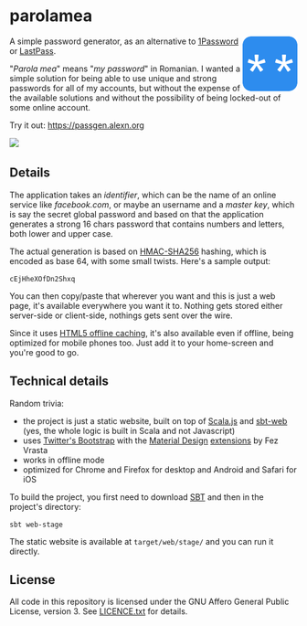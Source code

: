 # parolamea

<a href="https://alexandru.github.io/parolamea/">
  <img src="src/main/public/icons/icon-96x96.png" border="0" align="right" />
</a>

A simple password generator, as an alternative to
[1Password](https://agilebits.com/onepassword)
or [LastPass](https://lastpass.com/).

"*Parola mea*" means "*my password*" in Romanian. I wanted a simple solution
for being able to use unique and strong passwords for all of my accounts, but without
the expense of the available solutions and without the possibility of being locked-out
of some online account.

Try it out: <a href="https://passgen.alexn.org/">https://passgen.alexn.org</a>

<a href="https://travis-ci.org/alexandru/parolamea"><img src="https://travis-ci.org/alexandru/parolamea.svg?branch=master" border="0" /></a>

## Details

The application takes an *identifier*, which can be the name of an online service
like *facebook.com*, or maybe an username and a *master key*, which is say the secret
global password and based on that the application generates a strong 16 chars password
that contains numbers and letters, both lower and upper case.

The actual generation is based on [HMAC-SHA256](http://en.wikipedia.org/wiki/Hash-based_message_authentication_code)
hashing, which is encoded as base 64, with some small twists. Here's a sample output:

```
cEjHheXOfDn2Shxq
```

You can then copy/paste that wherever you want and this is just a web page,
it's available everywhere you want it to. Nothing gets stored either server-side
or client-side, nothings gets sent over the wire.

Since it uses [HTML5 offline caching](http://diveintohtml5.info/offline.html), it's also
available even if offline, being optimized for mobile phones too. Just add it to your
home-screen and you're good to go.

## Technical details

Random trivia:

- the project is just a static website, built on top of [Scala.js](http://www.scala-js.org/)
  and [sbt-web](https://github.com/sbt/sbt-web) (yes, the whole logic is built in Scala
  and not Javascript)
- uses [Twitter's Bootstrap](http://getbootstrap.com/) with the
  [Material Design](http://www.google.ro/design/spec/material-design/introduction.html)
  [extensions](https://github.com/FezVrasta/bootstrap-material-design) by Fez Vrasta
- works in offline mode
- optimized for Chrome and Firefox for desktop and Android and Safari for iOS

To build the project, you first need to download [SBT](http://www.scala-sbt.org/) and
then in the project's directory:

```
sbt web-stage
```

The static website is available at `target/web/stage/` and you can run it directly.

## License

All code in this repository is licensed under the GNU Affero General Public License, version 3.
See [LICENCE.txt](./LICENSE.txt) for details.
